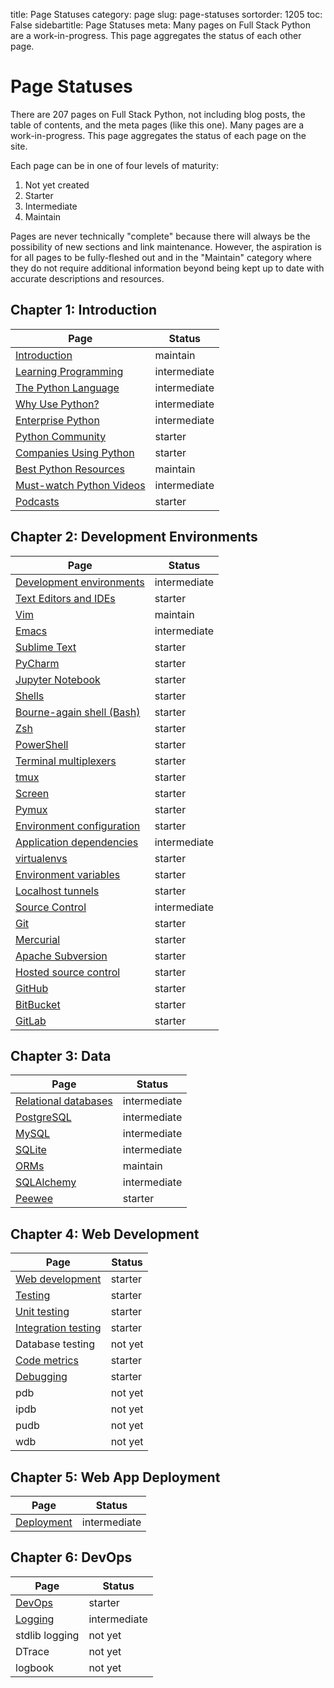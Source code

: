 title: Page Statuses
category: page
slug: page-statuses
sortorder: 1205
toc: False
sidebartitle: Page Statuses
meta: Many pages on Full Stack Python are a work-in-progress. This page aggregates the status of each other page.


# Page Statuses
There are 207 pages on Full Stack Python, not including blog posts, the
table of contents, and the meta pages (like this one). Many pages are a 
work-in-progress. This page aggregates the status of each page on the site.

Each page can be in one of four levels of maturity:

1. Not yet created
2. Starter
3. Intermediate
4. Maintain

Pages are never technically "complete" because there will always be
the possibility of new sections and link maintenance. However, the
aspiration is for all pages to be fully-fleshed out and in the "Maintain"
category where they do not require additional information beyond being
kept up to date with accurate descriptions and resources.


## Chapter 1: Introduction
|Page                                                     | Status       |
|---------------------------------------------------------|--------------|
|[Introduction](/introduction.html)                       | maintain     |
|[Learning Programming](/learning-programming.html)       | intermediate |
|[The Python Language](/python-programming-language.html) | intermediate |
|[Why Use Python?](/why-use-python.html)                  | intermediate |
|[Enterprise Python](/enterprise-python.html)             | intermediate |
|[Python Community](/python-community.html)               | starter      |
|[Companies Using Python](/companies-using-python.html)   | starter      |
|[Best Python Resources](/best-python-resources.html)     | maintain     |
|[Must-watch Python Videos](/best-python-videos.html)     | intermediate |
|[Podcasts](/best-python-podcasts.html)                   | starter      |


## Chapter 2: Development Environments
|Page                                                          | Status       |
|--------------------------------------------------------------|--------------|
|[Development environments](/development-environments.html)    | intermediate |
|[Text Editors and IDEs](/text-editors-ides.html)              | starter      |
|[Vim](/vim.html)                                              | maintain     |
|[Emacs](/emacs.html)                                          | intermediate |
|[Sublime Text](/sublime-text.html)                            | starter      |
|[PyCharm](/pycharm.html)                                      | starter      |
|[Jupyter Notebook](/jupyter-notebook.html)                    | starter      |
|[Shells](/shells.html)                                        | starter      | 
|[Bourne-again shell (Bash)](/bourne-again-shell-bash.html)    | starter      | 
|[Zsh](/zsh-shell.html)                                        | starter      | 
|[PowerShell](/powershell.html)                                | starter      | 
|[Terminal multiplexers](/terminal-multiplexers.html)          | starter      |
|[tmux](/tmux.html)                                            | starter      |
|[Screen](/screen.html)                                        | starter      |
|[Pymux](/pymux.html)                                          | starter      |
|[Environment configuration](/environment-configuration.html)  | starter      |
|[Application dependencies](/application-dependencies.html)    | intermediate |
|[virtualenvs](/virtual-environments-virtualenvs-venvs.html)   | starter      |
|[Environment variables](/environment-variables.html)          | starter      |
|[Localhost tunnels](/localhost-tunnels.html)                  | starter      |
|[Source Control](/source-control.html)                        | intermediate |
|[Git](/git.html)                                              | starter      |
|[Mercurial](/mercurial.html)                                  | starter      |
|[Apache Subversion](/apache-subversion.html)                  | starter      |
|[Hosted source control](/hosted-source-control-services.html) | starter      |
|[GitHub](/github.html)                                        | starter      |
|[BitBucket](/bitbucket.html)                                  | starter      |
|[GitLab](/gitlab.html)                                        | starter      |


## Chapter 3: Data
|Page                                                       | Status       |
|-----------------------------------------------------------|--------------|
|[Relational databases](/databases.html)                    | intermediate |
|[PostgreSQL](/postgresql.html)                             | intermediate |
|[MySQL](/mysql.html)                                       | intermediate |
|[SQLite](/sqlite.html)                                     | intermediate |
|[ORMs](/object-relational-mappers-orms.html)               | maintain     |
|[SQLAlchemy](/sqlalchemy.html)                             | intermediate |
|[Peewee](/peewee.html)                                     | starter      |




## Chapter 4: Web Development
|Page                                                       | Status       |
|-----------------------------------------------------------|--------------|
|[Web development](/web-development.html)                   | starter      | 
|[Testing](/testing.html)                                   | starter      |
|[Unit testing](/unit-testing.html)                         | starter      |
|[Integration testing](/integration-testing.html)           | starter      |
|Database testing                                           | not yet      |
|[Code metrics](/code-metrics.html)                         | starter      |
|[Debugging](/debugging.html)                               | starter      |
|pdb                                                        | not yet      |
|ipdb                                                       | not yet      |
|pudb                                                       | not yet      |
|wdb                                                        | not yet      |


## Chapter 5: Web App Deployment
|Page                                                        | Status       |
|------------------------------------------------------------|--------------|
|[Deployment](/deployment.html)                              | intermediate |


## Chapter 6: DevOps
| Page                                                       | Status       |
|------------------------------------------------------------|--------------|
|[DevOps](/devops.html)                                      | starter      |
|[Logging](/logging.html)                                    | intermediate |
|stdlib logging                                              | not yet      |
|DTrace                                                      | not yet      |
|logbook                                                     | not yet      |


